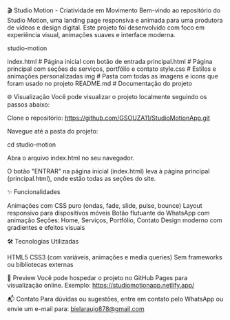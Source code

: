 
🎬 Studio Motion - Criatividade em Movimento
Bem-vindo ao repositório do Studio Motion, uma landing page responsiva e animada para uma produtora de vídeos e design digital. Este projeto foi desenvolvido com foco em experiência visual, animações suaves e interface moderna.

studio-motion

index.html          # Página inicial com botão de entrada
principal.html      # Página principal com seções de serviços, portfólio e contato
style.css           # Estilos e animações personalizadas
img                 # Pasta com todas as imagens e icons que foram usado no projeto
README.md           # Documentação do projeto

🌐 Visualização
Você pode visualizar o projeto localmente seguindo os passos abaixo:

Clone o repositório:
https://github.com/GSOUZA11/StudioMotionApp.git

Navegue até a pasta do projeto:

cd studio-motion

Abra o arquivo index.html no seu navegador.


O botão "ENTRAR" na página inicial (index.html) leva à página principal (principal.html), onde estão todas as seções do site.

✨ Funcionalidades

Animações com CSS puro (ondas, fade, slide, pulse, bounce)
Layout responsivo para dispositivos móveis
Botão flutuante do WhatsApp com animação
Seções: Home, Serviços, Portfólio, Contato
Design moderno com gradientes e efeitos visuais

🛠️ Tecnologias Utilizadas

HTML5
CSS3 (com variáveis, animações e media queries)
Sem frameworks ou bibliotecas externas

📸 Preview
Você pode hospedar o projeto no GitHub Pages para visualização online. Exemplo:
https://studiomotionapp.netlify.app/

📬 Contato
Para dúvidas ou sugestões, entre em contato pelo WhatsApp ou envie um e-mail para: bielaraujo878@gmail.com
